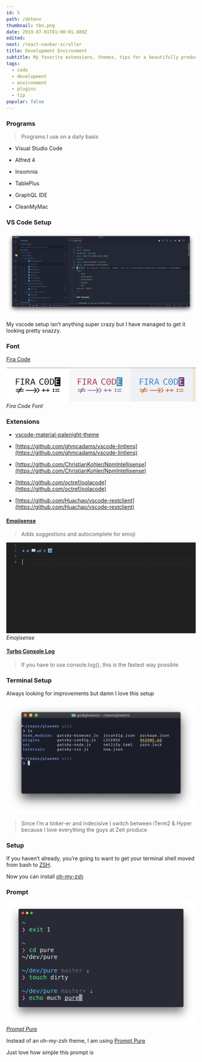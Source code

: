 ```yaml
---
id: 5
path: /dotenv
thumbnail: tbn.png
date: 2019-07-01T01:00:01.889Z
edited:
next: /react-navbar-scroller
title: Development Environment
subtitle: My favorite extensions, themes, tips for a beautifully productive development environment.
tags:
  - code
  - development
  - environment
  - plugins
  - tip
popular: false
---
```


### Programs

> Programs I use on a daily basis

- Visual Studio Code

- Alfred 4

- Insomnia

- TablePlus

- GraphQL IDE

- CleanMyMac

### VS Code Setup

![vscode](vscode.png)

My vscode setup isn’t anything super crazy but I have managed to get it looking pretty snazzy.

### Font

[Fira Code](https://github.com/tonsky/FiraCode)

![Fira Code Font](font.png)_Fira Code Font_

### Extensions

- [vscode-material-palenight-theme](https://github.com/whizkydee/vscode-material-palenight-theme)

- [https://github.com/ghmcadams/vscode-lintlens](https://github.com/ghmcadams/vscode-lintlens)

- [https://github.com/ChristianKohler/NpmIntellisense](https://github.com/ChristianKohler/NpmIntellisense)

- [https://github.com/octref/polacode](https://github.com/octref/polacode)

- [https://github.com/Huachao/vscode-restclient](https://github.com/Huachao/vscode-restclient)

#### [Emojisense](https://github.com/mattbierner/vscode-emojisense)

> Adds suggestions and autocomplete for emoji

![Emojisense](emojisense.gif)_Emojisense_

#### [Turbo Console Log](https://github.com/Chakroun-Anas/turbo-console-log)

> If you have to use console.log(), this is the fastest way possible

### Terminal Setup

Always looking for improvements but damn I love this setup

![terminal](terminal.png)

> Since I’m a tinker-er and indecisive I switch between iTerm2 & Hyper because I love everything the guys at Zeit produce

### Setup

If you haven’t already, you’re going to want to get your terminal shell moved from bash to [ZSH](https://github.com/robbyrussell/oh-my-zsh/wiki/Installing-ZSH).

Now you can install [oh-my-zsh](https://ohmyz.sh/)

### Prompt

![Prompt Pure](prompt.png)_[Prompt Pure](https://github.com/sindresorhus/pure)_

Instead of an oh-my-zsh theme, I am using [Prompt Pure](https://github.com/sindresorhus/pure)

Just love how simple this prompt is
